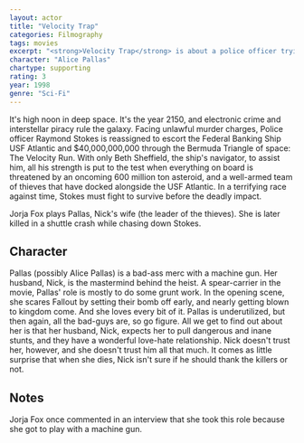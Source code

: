```yaml
---
layout: actor
title: "Velocity Trap"
categories: Filmography
tags: movies
excerpt: "<strong>Velocity Trap</strong> is about a police officer trying to protect a federal banking ship from being robbed."
character: "Alice Pallas"
chartype: supporting
rating: 3
year: 1998
genre: "Sci-Fi"
---
```


It's high noon in deep space. It's the year 2150, and electronic crime and interstellar piracy rule the galaxy. Facing unlawful murder charges, Police officer Raymond Stokes is reassigned to escort the Federal Banking Ship USF Atlantic and $40,000,000,000 through the Bermuda Triangle of space: The Velocity Run. With only Beth Sheffield, the ship's navigator, to assist him, all his strength is put to the test when everything on board is threatened by an oncoming 600 million ton asteroid, and a well-armed team of thieves that have docked alongside the USF Atlantic. In a terrifying race against time, Stokes must fight to survive before the deadly impact.

Jorja Fox plays Pallas, Nick's wife (the leader of the thieves). She is later killed in a shuttle crash while chasing down Stokes.

## Character

Pallas (possibly Alice Pallas) is a bad-ass merc with a machine gun. Her husband, Nick, is the mastermind behind the heist. A spear-carrier in the movie, Pallas' role is mostly to do some grunt work. In the opening scene, she scares Fallout by setting their bomb off early, and nearly getting blown to kingdom come. And she loves every bit of it. Pallas is underutilized, but then again, all the bad-guys are, so go figure. All we get to find out about her is that her husband, Nick, expects her to pull dangerous and inane stunts, and they have a wonderful love-hate relationship. Nick doesn't trust her, however, and she doesn't trust him all that much. It comes as little surprise that when she dies, Nick isn't sure if he should thank the killers or not.

## Notes

Jorja Fox once commented in an interview that she took this role because she got to play with a machine gun.